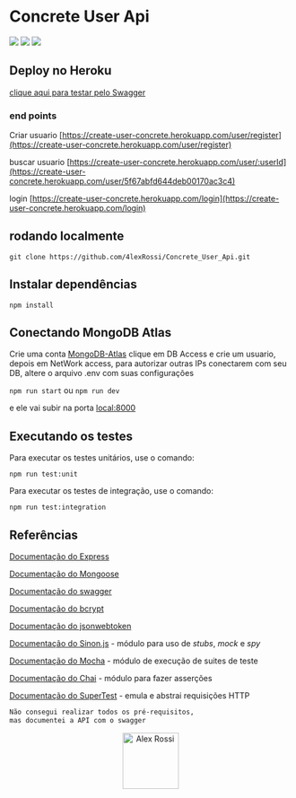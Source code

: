 # Concrete User Api

![](https://img.shields.io/github/stars/4lexRossi/Concrete_User_Api.svg) ![](https://img.shields.io/github/forks/4lexRossi/Concrete_User_Api.svg) ![](https://img.shields.io/github/issues/4lexRossi/Concrete_User_Api.svg)

## Deploy no Heroku

[clique aqui para testar pelo Swagger](https://create-user-concrete.herokuapp.com/doc/)

### end points
Criar usuario [https://create-user-concrete.herokuapp.com/user/register](https://create-user-concrete.herokuapp.com/user/register)

buscar usuario [https://create-user-concrete.herokuapp.com/user/:userId](https://create-user-concrete.herokuapp.com/user/5f67abfd644deb00170ac3c4)

login [https://create-user-concrete.herokuapp.com/login](https://create-user-concrete.herokuapp.com/login)

## rodando localmente
`git clone https://github.com/4lexRossi/Concrete_User_Api.git`

## Instalar dependências
```
npm install
```
## Conectando MongoDB Atlas
Crie uma conta [MongoDB-Atlas](https://www.mongodb.com/) clique em DB Access e crie um usuario, depois em NetWork access, para autorizar outras IPs conectarem com seu DB, altere o arquivo .env com suas configurações

`npm run start` ou `npm run dev`

e ele vai subir na porta [local:8000](http://localhost:8000/status)

## Executando os testes
Para executar os testes unitários, use o comando:
```
npm run test:unit
```

Para executar os testes de integração, use o comando:
```
npm run test:integration
```

## Referências
[Documentação do Express](https://expressjs.com)

[Documentação do Mongoose](https://www.npmjs.com/package/mongoose)

[Documentação do swagger](https://swagger.io/)

[Documentação do bcrypt](https://www.npmjs.com/package/bcrypt)

[Documentação do jsonwebtoken](https://www.npmjs.com/package/jsonwebtoken)

[Documentação do Sinon.js](https://sinonjs.org) - módulo para uso de *stubs*, *mock* e *spy*

[Documentação do Mocha](https://mochajs.org) - módulo de execução de suites de teste

[Documentação do Chai](https://www.chaijs.com) - módulo para fazer asserções

[Documentação do SuperTest](https://github.com/visionmedia/supertest) - emula e abstrai requisições HTTP



```html
Não consegui realizar todos os pré-requisitos,
mas documentei a API com o swagger

```

<p align="center">
  <a href="https://www.linkedin.com/in/4lex/">
    <img src="https://avatars3.githubusercontent.com/u/62000504?s=400&u=9077ec8b32016a8accbb59dfc8e6d217b7b1b468&v=4" title="Alex Rossi" width="100" height="100">
  </a>